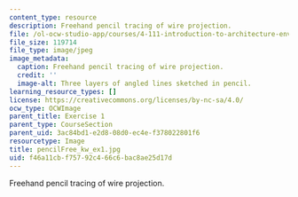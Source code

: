 ```yaml
---
content_type: resource
description: Freehand pencil tracing of wire projection.
file: /ol-ocw-studio-app/courses/4-111-introduction-to-architecture-environmental-design-spring-2014/f46a11cbf75792c466c6bac8ae25d17d_pencilFree_kw_ex1.jpg
file_size: 119714
file_type: image/jpeg
image_metadata:
  caption: Freehand pencil tracing of wire projection.
  credit: ''
  image-alt: Three layers of angled lines sketched in pencil.
learning_resource_types: []
license: https://creativecommons.org/licenses/by-nc-sa/4.0/
ocw_type: OCWImage
parent_title: Exercise 1
parent_type: CourseSection
parent_uid: 3ac84bd1-e2d8-08d0-ec4e-f378022801f6
resourcetype: Image
title: pencilFree_kw_ex1.jpg
uid: f46a11cb-f757-92c4-66c6-bac8ae25d17d
---
```

Freehand pencil tracing of wire projection.